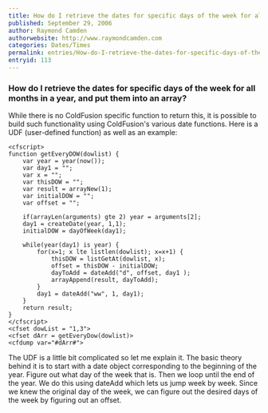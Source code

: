 ```yaml
---
title: How do I retrieve the dates for specific days of the week for all months in a year, and put them into an array?
published: September 29, 2006
author: Raymond Camden
authorwebsite: http://www.raymondcamden.com
categories: Dates/Times
permalink: entries/How-do-I-retrieve-the-dates-for-specific-days-of-the-week-for-all-months-in-a-year-and-put-them-into-an-array.html
entryid: 113
---
```


<h3>How do I retrieve the dates for specific days of the week for all months in a year, and put them into an array?</h3>

<p>
While there is no ColdFusion specific function to return this, it is possible to build such functionality using ColdFusion's various date functions. Here is a UDF (user-defined function) as well as an example:
</p>

<pre><code class="language-markup">&lt;cfscript&gt;
function getEveryDOW(dowlist) {
	var year = year(now());
	var day1 = &quot;&quot;;
	var x = &quot;&quot;;
	var thisDOW = &quot;&quot;;
	var result = arrayNew(1);
	var initialDOW = &quot;&quot;;
	var offset = &quot;&quot;;
	
	if(arrayLen(arguments) gte 2) year = arguments[2];
	day1 = createDate(year, 1,1);
	initialDOW = dayOfWeek(day1);
	
	while(year(day1) is year) {
		for(x=1; x lte listlen(dowlist); x=x+1) {
			thisDOW = listGetAt(dowlist, x);
			offset = thisDOW - initialDOW;
			dayToAdd = dateAdd(&quot;d&quot;, offset, day1 );
			arrayAppend(result, dayToAdd);
		}		
		day1 = dateAdd(&quot;ww&quot;, 1, day1);
	}
	return result;
}
&lt;/cfscript&gt;
&lt;cfset dowList = &quot;1,3&quot;&gt;
&lt;cfset dArr = getEveryDow(dowlist)&gt;
&lt;cfdump var=&quot;#dArr#&quot;&gt;
</code></pre>

<p>
The UDF is a little bit complicated so let me explain it. The basic theory behind it is to start with a date object corresponding to the beginning of the year. Figure out what day of the week that is. Then we loop until the end of the year. We do this using dateAdd which lets us jump week by week. Since we knew the original day of the week, we can figure out the desired days of the week by figuring out an offset.
</p>



